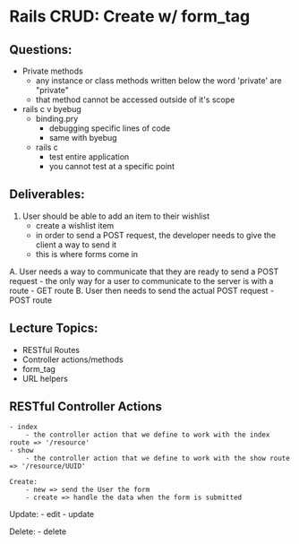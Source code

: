 # Rails CRUD: Create w/ form_tag

## Questions:
- Private methods
    - any instance or class methods written below the word 'private' are "private"
    - that method cannot be accessed outside of it's scope 
- rails c v byebug
    - binding.pry
        - debugging specific lines of code 
        - same with byebug
    - rails c
        - test entire application 
        - you cannot test at a specific point 



## Deliverables:
1. User should be able to add an item to their wishlist
    - create a wishlist item
    - in order to send a POST request, the developer needs to give the client a way to send it 
    - this is where forms come in 
 
 A. User needs a way to communicate that they are ready to send a POST request 
    - the only way for a user to communicate to the server is with a route 
    - GET route 
 B. User then needs to send the actual POST request 
    - POST route 


## Lecture Topics:
   - RESTful Routes
   - Controller actions/methods
   - form_tag
   - URL helpers

## RESTful Controller Actions
    - index
        - the controller action that we define to work with the index route => '/resource'
    - show
        - the controller action that we define to work with the show route => '/resource/UUID'

    Create:
        - new => send the User the form 
        - create => handle the data when the form is submitted 

Update:
    - edit
    - update

Delete:
    - delete